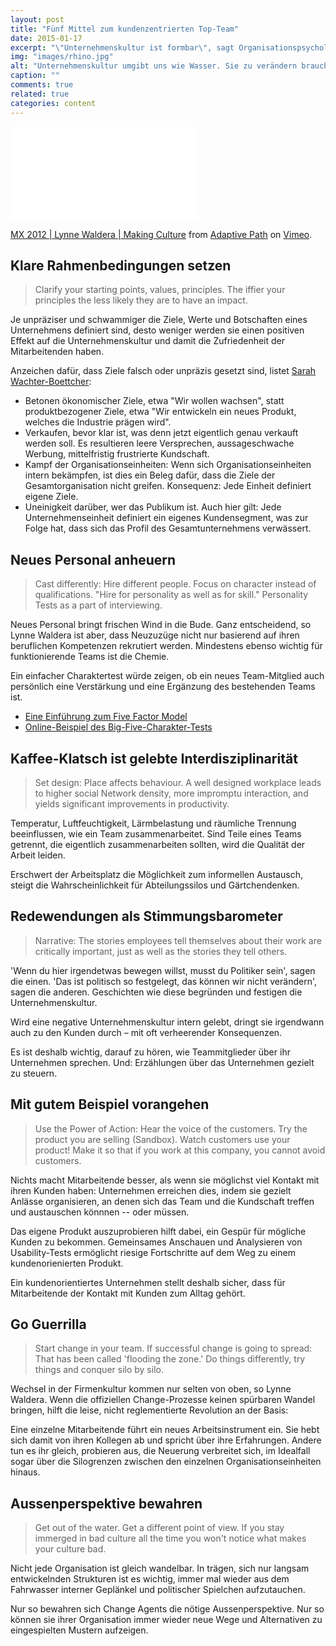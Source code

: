 ```yaml
---
layout: post
title: "Fünf Mittel zum kundenzentrierten Top-Team"
date: 2015-01-17
excerpt: "\"Unternehmenskultur ist formbar\", sagt Organisationspsychologin Lynne Waldera. Wer etwas in (s)einem Unternehmen bewirken will, tut gut daran ihre fünf Taktiken zu beherzigen."
img: "images/rhino.jpg"
alt: "Unternehmenskultur umgibt uns wie Wasser. Sie zu verändern braucht Kraft und Zeit."
caption: ""
comments: true
related: true
categories: content
---
```


<div class="frame">
	<iframe src="//player.vimeo.com/video/46048160"  frameborder="0" webkitallowfullscreen mozallowfullscreen allowfullscreen></iframe> 
	<p>
		<a href="http://vimeo.com/46048160">MX 2012 | Lynne Waldera | Making Culture</a> from <a href="http://vimeo.com/adaptivepath">Adaptive Path</a> on <a href="https://vimeo.com">Vimeo</a>.
	</p>
</div>

## Klare Rahmenbedingungen setzen

> Clarify your starting points, values, principles. The iffier your principles the less likely they are to have an impact.

Je unpräziser und schwammiger die Ziele, Werte und Botschaften eines Unternehmens definiert sind, desto weniger werden sie einen positiven Effekt auf die Unternehmenskultur und damit die Zufriedenheit der Mitarbeitenden haben.

Anzeichen dafür, dass Ziele falsch oder unpräzis gesetzt sind, listet [Sarah Wachter-Boettcher](/inhalte-fuer-ueberall):

- Betonen ökonomischer Ziele, etwa "Wir wollen wachsen", statt produktbezogener Ziele, etwa "Wir entwickeln ein neues Produkt, welches die Industrie prägen wird".
- Verkaufen, bevor klar ist, was denn jetzt eigentlich genau verkauft werden soll. Es resultieren leere Versprechen, aussageschwache Werbung, mittelfristig frustrierte Kundschaft.
- Kampf der Organisationseinheiten: Wenn sich Organisationseinheiten intern bekämpfen, ist dies ein Beleg dafür, dass die Ziele der Gesamtorganisation nicht greifen. Konsequenz: Jede Einheit definiert eigene Ziele.
- Uneinigkeit darüber, wer das Publikum ist. Auch hier gilt: Jede Unternehmenseinheit definiert ein eigenes Kundensegment, was zur Folge hat, dass sich das Profil des Gesamtunternehmens verwässert.


## Neues Personal anheuern

> Cast differently: Hire different people. Focus on character instead of qualifications. "Hire for personality as well as for skill." Personality Tests as a part of interviewing.

Neues Personal bringt frischen Wind in die Bude. Ganz entscheidend, so Lynne Waldera ist aber, dass Neuzuzüge nicht nur basierend auf ihren beruflichen Kompetenzen rekrutiert werden. Mindestens ebenso wichtig für funktionierende Teams ist die Chemie.

Ein einfacher Charaktertest würde zeigen, ob ein neues Team-Mitglied auch persönlich eine Verstärkung und eine Ergänzung des bestehenden Teams ist.

- [Eine Einführung zum Five Factor Model](http://psych.colorado.edu/~carey/Courses/PSYC5112/Readings/psnBig5_Mccrae03.pdf)
- [Online-Beispiel des Big-Five-Charakter-Tests](http://www.truity.com/test/big-five-personality-test)

## Kaffee-Klatsch ist gelebte Interdisziplinarität

> Set design: Place affects behaviour. A well designed workplace leads to higher social Network density, more impromptu interaction, and yields significant improvements in productivity.

Temperatur, Luftfeuchtigkeit, Lärmbelastung und räumliche Trennung beeinflussen, wie ein Team zusammenarbeitet. Sind Teile eines Teams getrennt, die eigentlich zusammenarbeiten sollten, wird die Qualität der Arbeit leiden. 

Erschwert der Arbeitsplatz die Möglichkeit zum informellen Austausch, steigt die Wahrscheinlichkeit für Abteilungssilos und Gärtchendenken.

## Redewendungen als Stimmungsbarometer

> Narrative: The stories employees tell themselves about their work are critically important, just as well as the stories they tell others.

'Wenn du hier irgendetwas bewegen willst, musst du Politiker sein', sagen die einen. 'Das ist politisch so festgelegt, das können wir nicht verändern', sagen die anderen. Geschichten wie diese begründen und festigen die Unternehmenskultur. 

Wird eine negative Unternehmenskultur intern gelebt, dringt sie irgendwann auch zu den Kunden durch – mit oft verheerender Konsequenzen.

Es ist deshalb wichtig, darauf zu hören, wie Teammitglieder über ihr Unternehmen sprechen. Und: Erzählungen über das Unternehmen gezielt zu steuern.

## Mit gutem Beispiel vorangehen

> Use the Power of Action: Hear the voice of the customers. Try the product you are selling (Sandbox). Watch customers use your product! Make it so that if you work at this company, you cannot avoid customers. 

Nichts macht Mitarbeitende besser, als wenn sie möglichst viel Kontakt mit ihren Kunden haben: Unternehmen erreichen dies, indem sie gezielt Anlässe organisieren, an denen sich das Team und die Kundschaft treffen und austauschen könnnen -- oder müssen.

Das eigene Produkt auszuprobieren hilft dabei, ein Gespür für mögliche Kunden zu bekommen. Gemeinsames Anschauen und Analysieren von Usability-Tests ermöglicht riesige Fortschritte auf dem Weg zu einem kundenorienierten Produkt.

Ein kundenorientiertes Unternehmen stellt deshalb sicher, dass für Mitarbeitende der Kontakt mit Kunden zum Alltag gehört.

## Go Guerrilla

> Start change in your team. If successful change is going to spread: That has been called 'flooding the zone.' Do things differently, try things and conquer silo by silo.

Wechsel in der Firmenkultur kommen nur selten von oben, so Lynne Waldera. Wenn die offiziellen Change-Prozesse keinen spürbaren Wandel bringen, hilft die leise, nicht reglementierte Revolution an der Basis: 

Eine einzelne Mitarbeitende führt ein neues Arbeitsinstrument ein. Sie hebt sich damit von ihren Kollegen ab und spricht über ihre Erfahrungen. Andere tun es ihr gleich, probieren aus, die Neuerung verbreitet sich, im Idealfall sogar über die Silogrenzen zwischen den einzelnen Organisationseinheiten hinaus.

## Aussenperspektive bewahren

> Get out of the water. Get a different point of view. If you stay immerged in bad culture all the time you won't notice what makes your culture bad.

Nicht jede Organisation ist gleich wandelbar. In trägen, sich nur langsam entwickelnden Strukturen ist es wichtig, immer mal wieder aus dem Fahrwasser interner Geplänkel und politischer Spielchen aufzutauchen.

Nur so bewahren sich Change Agents die nötige Aussenperspektive. Nur so können sie ihrer Organisation immer wieder neue Wege und Alternativen zu eingespielten Mustern aufzeigen.

